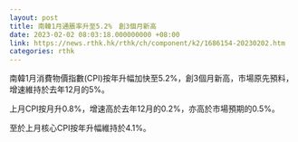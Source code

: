 ```yaml
---
layout: post
title: 南韓1月通脹率升至5.2%　創3個月新高
date: 2023-02-02 08:03:18.000000000 +08:00
link: https://news.rthk.hk/rthk/ch/component/k2/1686154-20230202.htm
categories: rthk
---
```


南韓1月消費物價指數(CPI)按年升幅加快至5.2%，創3個月新高，市場原先預料，增速維持於去年12月的5%。

上月CPI按月升0.8%，增速高於去年12月的0.2%，亦高於市場預期的0.5%。

至於上月核心CPI按年升幅維持於4.1%。
